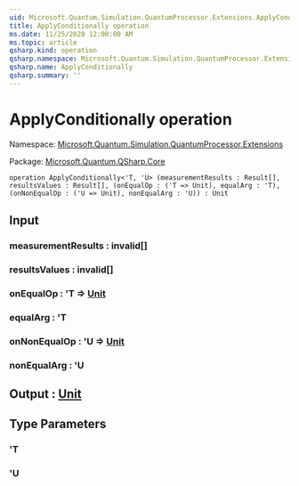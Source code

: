 ```yaml
---
uid: Microsoft.Quantum.Simulation.QuantumProcessor.Extensions.ApplyConditionally
title: ApplyConditionally operation
ms.date: 11/25/2020 12:00:00 AM
ms.topic: article
qsharp.kind: operation
qsharp.namespace: Microsoft.Quantum.Simulation.QuantumProcessor.Extensions
qsharp.name: ApplyConditionally
qsharp.summary: ''
---
```


# ApplyConditionally operation

Namespace: [Microsoft.Quantum.Simulation.QuantumProcessor.Extensions](xref:Microsoft.Quantum.Simulation.QuantumProcessor.Extensions)

Package: [Microsoft.Quantum.QSharp.Core](https://nuget.org/packages/Microsoft.Quantum.QSharp.Core)




```qsharp
operation ApplyConditionally<'T, 'U> (measurementResults : Result[], resultsValues : Result[], (onEqualOp : ('T => Unit), equalArg : 'T), (onNonEqualOp : ('U => Unit), nonEqualArg : 'U)) : Unit
```


## Input

### measurementResults : __invalid<Result>__[]




### resultsValues : __invalid<Result>__[]




### onEqualOp : 'T => [Unit](xref:microsoft.quantum.user-guide.language.types) 




### equalArg : 'T




### onNonEqualOp : 'U => [Unit](xref:microsoft.quantum.user-guide.language.types) 




### nonEqualArg : 'U





## Output : [Unit](xref:microsoft.quantum.user-guide.language.types)



## Type Parameters

### 'T


### 'U

